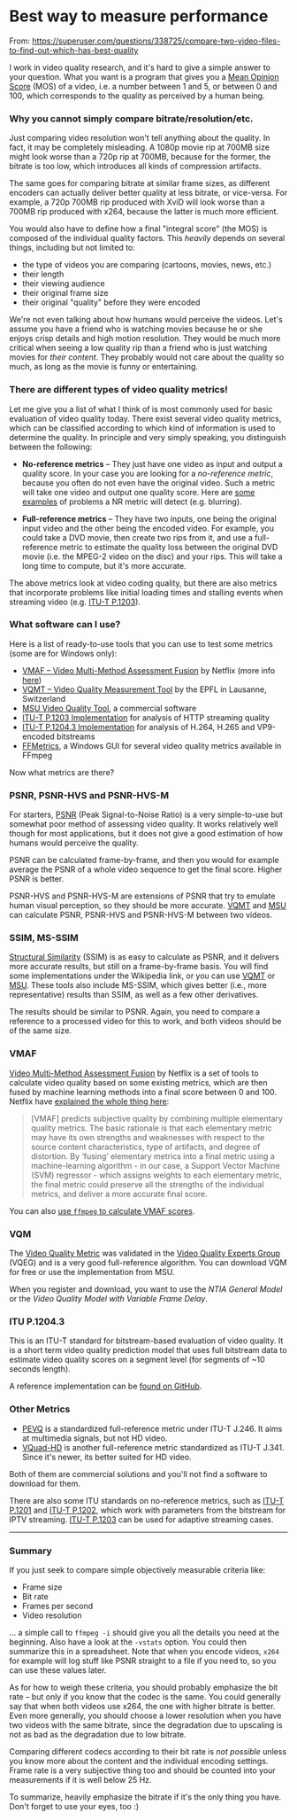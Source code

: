 # Best way to measure performance

From: <https://superuser.com/questions/338725/compare-two-video-files-to-find-out-which-has-best-quality>

<p>I work in video quality research, and it's hard to give a simple answer to your question. What you want is a program that gives you a <a href="http://en.wikipedia.org/wiki/Mean_opinion_score" rel="nofollow noreferrer">Mean Opinion Score</a> (MOS) of a video, i.e. a number between 1 and 5, or between 0 and 100, which corresponds to the quality as perceived by a human being.</p>
<h3>Why you cannot simply compare bitrate/resolution/etc.</h3>
<p>Just comparing video resolution won't tell anything about the quality. In fact, it may be completely misleading. A 1080p movie rip at 700MB size might look worse than a 720p rip at 700MB, because for the former, the bitrate is too low, which introduces all kinds of compression artifacts.</p>
<p>The same goes for comparing bitrate at similar frame sizes, as different encoders can actually deliver better quality at less bitrate, or vice-versa. For example, a 720p 700MB rip produced with XviD will look worse than a 700MB rip produced with x264, because the latter is much more efficient.</p>
<p>You would also have to define how a final "integral score" (the MOS) is composed of the individual quality factors. This <em>heavily</em> depends on several things, including but not limited to:</p>
<ul>
<li>the type of videos you are comparing (cartoons, movies, news, etc.)</li>
<li>their length</li>
<li>their viewing audience</li>
<li>their original frame size</li>
<li>their original "quality" before they were encoded</li>
</ul>
<p>We're not even talking about how humans would perceive the videos.  Let's assume you have a friend who is watching movies because he or she enjoys crisp details and high motion resolution. They would be much more critical when seeing a low quality rip than a friend who is just watching movies for <em>their content</em>. They probably would not care about the quality so much, as long as the movie is funny or entertaining.</p>
<h3>There are different types of video quality metrics!</h3>
<p>Let me give you a list of what I think of is most commonly used for basic evaluation of video quality today. There exist several video quality metrics, which can be classified according to which kind of information is used to determine the quality. In principle and very simply speaking, you distinguish between the following:</p>
<ul>
<li><p><strong>No-reference metrics</strong> – They just have one video as input and output a quality score. In your case you are looking for a <em>no-reference metric</em>, because you often do not even have the original video. Such a metric will take one video and output one quality score. Here are <a href="http://vq.kt.agh.edu.pl/metrics.html" rel="nofollow noreferrer">some examples</a> of problems a NR metric will detect (e.g. blurring).</p>
</li>
<li><p><strong>Full-reference metrics</strong> – They have two inputs, one being the original input video and the other being the encoded video. For example, you could take a DVD movie, then create two rips from it, and use a full-reference metric to estimate the quality loss between the original DVD movie (i.e. the MPEG-2 video on the disc) and your rips. This will take a long time to compute, but it's more accurate.</p>
</li>
</ul>
<p>The above metrics look at video coding quality, but there are also metrics that incorporate problems like initial loading times and stalling events when streaming video (e.g. <a href="https://github.com/itu-p1203/itu-p1203/" rel="nofollow noreferrer">ITU-T P.1203</a>).</p>
<h3>What software can I use?</h3>
<p>Here is a list of ready-to-use tools that you can use to test some metrics (some are for Windows only):</p>
<ul>
<li><a href="https://github.com/Netflix/vmaf" rel="nofollow noreferrer">VMAF – Video Multi-Method Assessment Fusion</a> by Netflix (more info <a href="http://techblog.netflix.com/2016/06/toward-practical-perceptual-video.html" rel="nofollow noreferrer">here</a>)</li>
<li><a href="http://mmspg.epfl.ch/vqmt" rel="nofollow noreferrer">VQMT – Video Quality Measurement Tool</a> by the EPFL in Lausanne, Switzerland</li>
<li><a href="http://compression.ru/video/quality_measure/info_en.html#start" rel="nofollow noreferrer">MSU Video Quality Tool</a>, a commercial software</li>
<li><a href="https://github.com/itu-p1203/itu-p1203/" rel="nofollow noreferrer">ITU-T P.1203 Implementation</a> for analysis of HTTP streaming quality</li>
<li><a href="https://github.com/Telecommunication-Telemedia-Assessment/bitstream_mode3_p1204_3" rel="nofollow noreferrer">ITU-T P.1204.3 Implementation</a> for analysis of H.264, H.265 and VP9-encoded bitstreams</li>
<li><a href="https://github.com/fifonik/FFMetrics" rel="nofollow noreferrer">FFMetrics</a>, a Windows GUI for several video quality metrics available in FFmpeg</li>
</ul>
<p>Now what metrics are there?</p>
<h3>PSNR, PSNR-HVS and PSNR-HVS-M</h3>
<p>For starters, <a href="http://en.wikipedia.org/wiki/PSNR" rel="nofollow noreferrer">PSNR</a> (Peak Signal-to-Noise Ratio) is a very simple-to-use but somewhat poor method of assessing video quality. It works relatively well though for most applications, but it does not give a good estimation of how humans would perceive the quality.</p>
<p>PSNR can be calculated frame-by-frame, and then you would for example average the PSNR of a whole video sequence to get the final score. Higher PSNR is better.</p>
<p>PSNR-HVS and PSNR-HVS-M are extensions of PSNR that try to emulate human visual perception, so they should be more accurate. <a href="http://mmspg.epfl.ch/vqmt" rel="nofollow noreferrer">VQMT</a> and <a href="http://compression.ru/video/quality_measure/info_en.html#start" rel="nofollow noreferrer">MSU</a> can calculate PSNR, PSNR-HVS and PSNR-HVS-M between two videos.</p>
<h3>SSIM, MS-SSIM</h3>
<p><a href="http://en.wikipedia.org/wiki/SSIM" rel="nofollow noreferrer">Structural Similarity</a> (SSIM) is as easy to calculate as PSNR, and it delivers more accurate results, but still on a frame-by-frame basis. You will find some implementations under the Wikipedia link, or you can use <a href="http://mmspg.epfl.ch/vqmt" rel="nofollow noreferrer">VQMT</a> or <a href="http://compression.ru/video/quality_measure/info_en.html#start" rel="nofollow noreferrer">MSU</a>. These tools also include MS-SSIM, which gives better (i.e., more representative) results than SSIM, as well as a few other derivatives.</p>
<p>The results should be similar to PSNR. Again, you need to compare a reference to a processed video for this to work, and both videos should be of the same size.</p>
<h3>VMAF</h3>
<p><a href="https://github.com/Netflix/vmaf" rel="nofollow noreferrer">Video Multi-Method Assessment Fusion</a> by Netflix is a set of tools to calculate video quality based on some existing metrics, which are then fused by machine learning methods into a final score between 0 and 100. Netflix have <a href="http://techblog.netflix.com/2016/06/toward-practical-perceptual-video.html" rel="nofollow noreferrer">explained the whole thing here</a>:</p>
<blockquote>
<p>[VMAF] predicts subjective quality by combining multiple elementary quality metrics. The basic rationale is that each elementary metric may have its own strengths and weaknesses with respect to the source content characteristics, type of artifacts, and degree of distortion. By ‘fusing’ elementary metrics into a final metric using a machine-learning algorithm - in our case, a Support Vector Machine (SVM) regressor - which assigns weights to each elementary metric, the final metric could preserve all the strengths of the individual metrics, and deliver a more accurate final score.</p>
</blockquote>
<p>You can also <a href="http://ffmpeg.org/ffmpeg-filters.html#libvmaf" rel="nofollow noreferrer">use <code>ffmpeg</code> to calculate VMAF scores</a>.</p>
<h3>VQM</h3>
<p>The <a href="http://www.its.bldrdoc.gov/resources/video-quality-research/software.aspx" rel="nofollow noreferrer">Video Quality Metric</a> was validated in the <a href="http://www.its.bldrdoc.gov/vqeg/" rel="nofollow noreferrer">Video Quality Experts Group</a> (VQEG) and is a very good full-reference algorithm. You can download VQM for free or use the implementation from MSU.</p>
<p>When you register and download, you want to use the <em>NTIA General Model</em> or the <em>Video Quality Model with Variable Frame Delay</em>.</p>
<h3>ITU P.1204.3</h3>
<p>This is an ITU-T standard for bitstream-based evaluation of video quality. It is a short term video quality prediction model that uses full bitstream data to estimate video quality scores on a segment level (for segments of ~10 seconds length).</p>
<p>A reference implementation can be <a href="https://github.com/Telecommunication-Telemedia-Assessment/bitstream_mode3_p1204_3" rel="nofollow noreferrer">found on GitHub</a>.</p>
<h3>Other Metrics</h3>
<ul>
<li><a href="http://en.wikipedia.org/wiki/PEVQ" rel="nofollow noreferrer">PEVQ</a> is a standardized full-reference metric under ITU-T J.246. It aims at multimedia signals, but not HD video.</li>
<li><a href="http://en.wikipedia.org/wiki/VQuad-HD" rel="nofollow noreferrer">VQuad-HD</a> is another full-reference metric standardized as ITU-T J.341. Since it's newer, its better suited for HD video.</li>
</ul>
<p>Both of them are commercial solutions and you'll not find a software to download for them.</p>
<p>There are also some ITU standards on no-reference metrics, such as <a href="http://www.itu.int/rec/T-REC-P.1201/en" rel="nofollow noreferrer">ITU-T P.1201</a> and <a href="http://www.itu.int/rec/T-REC-P.1202/en" rel="nofollow noreferrer">ITU-T P.1202</a>, which work with parameters from the bitstream for IPTV streaming. <a href="http://www.itu.int/rec/T-REC-P.1203" rel="nofollow noreferrer">ITU-T P.1203</a> can be used for adaptive streaming cases.</p>
<hr>
<h3>Summary</h3>
<p>If you just seek to compare simple objectively measurable criteria like:</p>
<ul>
<li>Frame size</li>
<li>Bit rate</li>
<li>Frames per second</li>
<li>Video resolution</li>
</ul>
<p>…&nbsp;a simple call to <code>ffmpeg -i</code> should give you all the details you need at the beginning. Also have a look at the <code>-vstats</code> option. You could then summarize this in a spreadsheet. Note that when you encode videos, <code>x264</code> for example will log stuff like PSNR straight to a file if you need to, so you can use these values later.</p>
<p>As for how to weigh these criteria, you should probably emphasize the bit rate – but only if you know that the codec is the same. You could generally say that when both videos use x264, the one with higher bitrate is better. Even more generally, you should choose a lower resolution when you have two videos with the same bitrate, since the degradation due to upscaling is not as bad as the degradation due to low bitrate.</p>
<p>Comparing different codecs according to their bit rate is <em>not possible</em> unless you know more about the content and the individual encoding settings. Frame rate is a very subjective thing too and should be counted into your measurements if it is well below 25 Hz.</p>
<p>To summarize, heavily emphasize the bitrate if it's the only thing you have. Don't forget to use your eyes, too :)</p>
</div>
